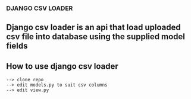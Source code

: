 ### DJANGO CSV LOADER

## Django csv loader is an api that load uploaded csv file into database using the supplied model fields

## How to use django csv loader
    --> clone repo 
    --> edit models.py to suit csv columns
    --> edit view.py 